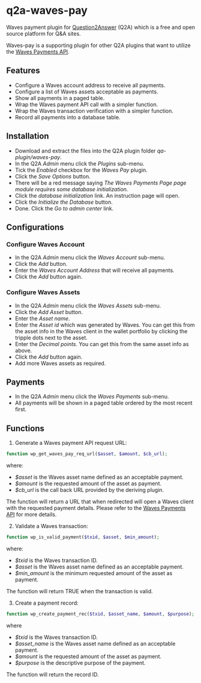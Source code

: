 # q2a-waves-pay
Waves payment plugin for [Question2Answer](https://www.question2answer.org/) (Q2A) which is a free and open source platform for Q&A sites.

Waves-pay is a supporting plugin for other Q2A plugins that want to utilize the [Waves Payments API](https://docs.wavesplatform.com/en/development-and-api/client-api/payments-api.html).

## Features
- Configure a Waves account address to receive all payments.
- Configure a list of Waves assets acceptable as payments.
- Show all payments in a paged table.
- Wrap the Waves payment API call with a simpler function.
- Wrap the Waves transaction verification with a simpler function.
- Record all payments into a database table.

## Installation
- Download and extract the files into the Q2A plugin folder *qa-plugin/waves-pay*.
- In the Q2A *Admin* menu click the *Plugins* sub-menu.
- Tick the *Enabled* checkbox for the *Waves Pay* plugin.
- Click the *Save Options* button.
- There will be a red message saying *The Waves Payments Page page module requires some database initialization.*
- Click the *database initialization* link. An instruction page will open.
- Click the *Initialize the Database* button.
- Done. Click the *Go to admin center* link.

## Configurations
### Configure Waves Account
- In the Q2A *Admin* menu click the *Waves Account* sub-menu.
- Click the *Add* button.
- Enter the *Waves Account Address* that will receive all payments.
- Click the *Add* button again.

### Configure Waves Assets
- In the Q2A *Admin* menu click the *Waves Assets* sub-menu.
- Click the *Add Asset* button.
- Enter the *Asset name*.
- Enter the *Asset id* which was generated by Waves. You can get this from the asset info in the Waves client in the wallet portfolio by clicking the tripple dots next to the asset.
- Enter the *Decimal points*. You can get this from the same asset info as above.
- Click the *Add* button again.
- Add more Waves assets as required.

## Payments
- In the Q2A *Admin* menu click the *Waves Payments* sub-menu.
- All payments will be shown in a paged table ordered by the most recent first.

## Functions
1. Generate a Waves payment API request URL:
~~~PHP
function wp_get_waves_pay_req_url($asset, $amount, $cb_url);
~~~
where:
- *$asset* is the Waves asset name defined as an acceptable payment.
- *$amount* is the requested amount of the asset as payment.
- *$cb_url* is the call back URL provided by the deriving plugin.

The function will return a URL that when redirected will open a Waves client with the requested payment details. Please refer to the [Waves Payments API](https://docs.wavesplatform.com/en/development-and-api/client-api/payments-api.html) for more details.

2. Validate a Waves transaction:
~~~PHP
function wp_is_valid_payment($txid, $asset, $min_amount);
~~~
where:
- *$txid* is the Waves transaction ID.
- *$asset* is the Waves asset name defined as an acceptable payment.
- *$min_amount* is the minimum requested amount of the asset as payment.

The function will return TRUE when the transaction is valid.

3. Create a payment record:
~~~PHP
function wp_create_payment_rec($txid, $asset_name, $amount, $purpose);
~~~
where
- *$txid* is the Waves transaction ID.
- *$asset_name* is the Waves asset name defined as an acceptable payment.
- *$amount* is the requested amount of the asset as payment.
- *$purpose* is the descriptive purpose of the payment.

The function will return the record ID.
